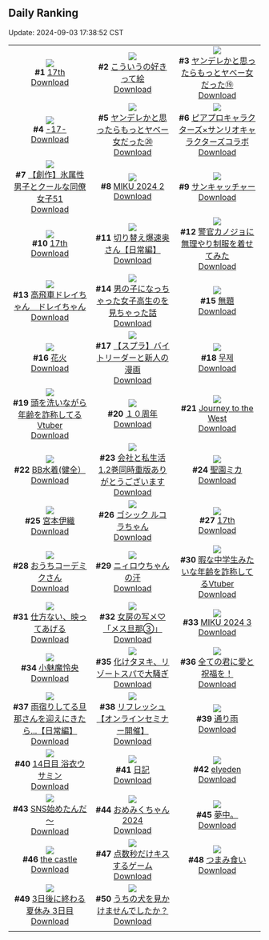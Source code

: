 ## Daily Ranking
Update: 2024-09-03 17:38:52 CST

|      |      |      |
| :----: | :----: | :----: |
| ![](https://i.pixiv.re/c/240x480/img-master/img/2024/09/01/00/01/15/122018635_p0_master1200.jpg)<br>**#1** [17th](https://www.pixiv.net/artworks/122018635)<br>[Download](https://i.pixiv.re/img-original/img/2024/09/01/00/01/15/122018635_p0.png) | ![](https://i.pixiv.re/c/240x480/img-master/img/2024/09/01/00/11/42/122019488_p0_master1200.jpg)<br>**#2** [こういうの好きって絵](https://www.pixiv.net/artworks/122019488)<br>[Download](https://i.pixiv.re/img-original/img/2024/09/01/00/11/42/122019488_p0.jpg) | ![](https://i.pixiv.re/c/240x480/img-master/img/2024/09/01/00/05/21/122019011_p0_master1200.jpg)<br>**#3** [ヤンデレかと思ったらもっとヤベー女だった⑲](https://www.pixiv.net/artworks/122019011)<br>[Download](https://i.pixiv.re/img-original/img/2024/09/01/00/05/21/122019011_p0.png) |
| ![](https://i.pixiv.re/c/240x480/img-master/img/2024/09/01/16/43/11/122040751_p0_master1200.jpg)<br>**#4** [-17-](https://www.pixiv.net/artworks/122040751)<br>[Download](https://i.pixiv.re/img-original/img/2024/09/01/16/43/11/122040751_p0.jpg) | ![](https://i.pixiv.re/c/240x480/img-master/img/2024/09/02/10/43/41/122068690_p0_master1200.jpg)<br>**#5** [ヤンデレかと思ったらもっとヤベー女だった⑳](https://www.pixiv.net/artworks/122068690)<br>[Download](https://i.pixiv.re/img-original/img/2024/09/02/10/43/41/122068690_p0.png) | ![](https://i.pixiv.re/c/240x480/img-master/img/2024/09/02/00/06/55/122058353_p0_master1200.jpg)<br>**#6** [ピアプロキャラクターズ×サンリオキャラクターズコラボ](https://www.pixiv.net/artworks/122058353)<br>[Download](https://i.pixiv.re/img-original/img/2024/09/02/00/06/55/122058353_p0.jpg) |
| ![](https://i.pixiv.re/c/240x480/img-master/img/2024/09/01/00/14/08/122019615_p0_master1200.jpg)<br>**#7** [【創作】氷属性男子とクールな同僚女子51](https://www.pixiv.net/artworks/122019615)<br>[Download](https://i.pixiv.re/img-original/img/2024/09/01/00/14/08/122019615_p0.jpg) | ![](https://i.pixiv.re/c/240x480/img-master/img/2024/09/01/00/03/06/122018832_p0_master1200.jpg)<br>**#8** [MIKU 2024 2](https://www.pixiv.net/artworks/122018832)<br>[Download](https://i.pixiv.re/img-original/img/2024/09/01/00/03/06/122018832_p0.jpg) | ![](https://i.pixiv.re/c/240x480/img-master/img/2024/09/02/07/30/01/122066269_p0_master1200.jpg)<br>**#9** [サンキャッチャー](https://www.pixiv.net/artworks/122066269)<br>[Download](https://i.pixiv.re/img-original/img/2024/09/02/07/30/01/122066269_p0.jpg) |
| ![](https://i.pixiv.re/c/240x480/img-master/img/2024/09/01/00/03/20/122018859_p0_master1200.jpg)<br>**#10** [17th](https://www.pixiv.net/artworks/122018859)<br>[Download](https://i.pixiv.re/img-original/img/2024/09/01/00/03/20/122018859_p0.jpg) | ![](https://i.pixiv.re/c/240x480/img-master/img/2024/09/01/00/04/53/122018973_p0_master1200.jpg)<br>**#11** [切り替え爆速奥さん【日常編】](https://www.pixiv.net/artworks/122018973)<br>[Download](https://i.pixiv.re/img-original/img/2024/09/01/00/04/53/122018973_p0.jpg) | ![](https://i.pixiv.re/c/240x480/img-master/img/2024/09/01/20/21/05/122048142_p0_master1200.jpg)<br>**#12** [警官カノジョに無理やり制服を着せてみた](https://www.pixiv.net/artworks/122048142)<br>[Download](https://i.pixiv.re/img-original/img/2024/09/01/20/21/05/122048142_p0.jpg) |
| ![](https://i.pixiv.re/c/240x480/img-master/img/2024/09/01/16/15/34/122039996_p0_master1200.jpg)<br>**#13** [高飛車ドレイちゃん　ドレイちゃん](https://www.pixiv.net/artworks/122039996)<br>[Download](https://i.pixiv.re/img-original/img/2024/09/01/16/15/34/122039996_p0.png) | ![](https://i.pixiv.re/c/240x480/img-master/img/2024/09/01/00/07/18/122019176_p0_master1200.jpg)<br>**#14** [男の子になっちゃった女子高生のを見ちゃった話](https://www.pixiv.net/artworks/122019176)<br>[Download](https://i.pixiv.re/img-original/img/2024/09/01/00/07/18/122019176_p0.jpg) | ![](https://i.pixiv.re/c/240x480/img-master/img/2024/09/01/16/00/48/122039545_p0_master1200.jpg)<br>**#15** [無題](https://www.pixiv.net/artworks/122039545)<br>[Download](https://i.pixiv.re/img-original/img/2024/09/01/16/00/48/122039545_p0.png) |
| ![](https://i.pixiv.re/c/240x480/img-master/img/2024/09/03/11/12/20/122023173_p0_master1200.jpg)<br>**#16** [花火](https://www.pixiv.net/artworks/122023173)<br>[Download](https://i.pixiv.re/img-original/img/2024/09/03/11/12/20/122023173_p0.png) | ![](https://i.pixiv.re/c/240x480/img-master/img/2024/09/01/21/12/26/122050319_p0_master1200.jpg)<br>**#17** [【スプラ】バイトリーダーと新人の漫画](https://www.pixiv.net/artworks/122050319)<br>[Download](https://i.pixiv.re/img-original/img/2024/09/01/21/12/26/122050319_p0.png) | ![](https://i.pixiv.re/c/240x480/img-master/img/2024/09/01/17/41/37/122042474_p0_master1200.jpg)<br>**#18** [무제](https://www.pixiv.net/artworks/122042474)<br>[Download](https://i.pixiv.re/img-original/img/2024/09/01/17/41/37/122042474_p0.png) |
| ![](https://i.pixiv.re/c/240x480/img-master/img/2024/09/01/20/15/38/122047946_p0_master1200.jpg)<br>**#19** [頭を洗いながら年齢を詐称してるVtuber](https://www.pixiv.net/artworks/122047946)<br>[Download](https://i.pixiv.re/img-original/img/2024/09/01/20/15/38/122047946_p0.png) | ![](https://i.pixiv.re/c/240x480/img-master/img/2024/09/02/00/01/17/122057958_p0_master1200.jpg)<br>**#20** [１０周年](https://www.pixiv.net/artworks/122057958)<br>[Download](https://i.pixiv.re/img-original/img/2024/09/02/00/01/17/122057958_p0.jpg) | ![](https://i.pixiv.re/c/240x480/img-master/img/2024/09/01/01/43/18/122022888_p0_master1200.jpg)<br>**#21** [Journey to the West](https://www.pixiv.net/artworks/122022888)<br>[Download](https://i.pixiv.re/img-original/img/2024/09/01/01/43/18/122022888_p0.jpg) |
| ![](https://i.pixiv.re/c/240x480/img-master/img/2024/09/01/15/01/24/122037926_p0_master1200.jpg)<br>**#22** [BB水着(健全）](https://www.pixiv.net/artworks/122037926)<br>[Download](https://i.pixiv.re/img-original/img/2024/09/01/15/01/24/122037926_p0.jpg) | ![](https://i.pixiv.re/c/240x480/img-master/img/2024/09/01/12/00/18/122033412_p0_master1200.jpg)<br>**#23** [会社と私生活1.2巻同時重版ありがとうございます](https://www.pixiv.net/artworks/122033412)<br>[Download](https://i.pixiv.re/img-original/img/2024/09/01/12/00/18/122033412_p0.jpg) | ![](https://i.pixiv.re/c/240x480/img-master/img/2024/09/02/00/01/05/122057928_p0_master1200.jpg)<br>**#24** [聖園ミカ](https://www.pixiv.net/artworks/122057928)<br>[Download](https://i.pixiv.re/img-original/img/2024/09/02/00/01/05/122057928_p0.jpg) |
| ![](https://i.pixiv.re/c/240x480/img-master/img/2024/09/01/14/46/51/122037498_p0_master1200.jpg)<br>**#25** [宮本伊織](https://www.pixiv.net/artworks/122037498)<br>[Download](https://i.pixiv.re/img-original/img/2024/09/01/14/46/51/122037498_p0.jpg) | ![](https://i.pixiv.re/c/240x480/img-master/img/2024/09/01/00/30/04/122020386_p0_master1200.jpg)<br>**#26** [ゴシック ルコラちゃん](https://www.pixiv.net/artworks/122020386)<br>[Download](https://i.pixiv.re/img-original/img/2024/09/01/00/30/04/122020386_p0.jpg) | ![](https://i.pixiv.re/c/240x480/img-master/img/2024/09/01/00/12/49/122019551_master1200.jpg)<br>**#27** [17th](https://www.pixiv.net/artworks/122019551)<br>[Download](https://www.pixiv.net/artworks/122019551) |
| ![](https://i.pixiv.re/c/240x480/img-master/img/2024/09/01/08/43/55/122029323_p0_master1200.jpg)<br>**#28** [おうちコーデミクさん](https://www.pixiv.net/artworks/122029323)<br>[Download](https://i.pixiv.re/img-original/img/2024/09/01/08/43/55/122029323_p0.png) | ![](https://i.pixiv.re/c/240x480/img-master/img/2024/09/01/00/41/36/122020868_p0_master1200.jpg)<br>**#29** [ニィロウちゃんの汗](https://www.pixiv.net/artworks/122020868)<br>[Download](https://i.pixiv.re/img-original/img/2024/09/01/00/41/36/122020868_p0.jpg) | ![](https://i.pixiv.re/c/240x480/img-master/img/2024/09/02/20/05/32/122079322_p0_master1200.jpg)<br>**#30** [暇な中学生みたいな年齢を詐称してるVtuber](https://www.pixiv.net/artworks/122079322)<br>[Download](https://i.pixiv.re/img-original/img/2024/09/02/20/05/32/122079322_p0.jpg) |
| ![](https://i.pixiv.re/c/240x480/img-master/img/2024/09/01/10/15/24/122031055_p0_master1200.jpg)<br>**#31** [仕方ない、映ってあげる](https://www.pixiv.net/artworks/122031055)<br>[Download](https://i.pixiv.re/img-original/img/2024/09/01/10/15/24/122031055_p0.jpg) | ![](https://i.pixiv.re/c/240x480/img-master/img/2024/09/01/00/00/04/122018428_p0_master1200.jpg)<br>**#32** [女房の写メ♡「メス旦那③」](https://www.pixiv.net/artworks/122018428)<br>[Download](https://i.pixiv.re/img-original/img/2024/09/01/00/00/04/122018428_p0.png) | ![](https://i.pixiv.re/c/240x480/img-master/img/2024/09/02/01/35/57/122061483_p0_master1200.jpg)<br>**#33** [MIKU 2024 3](https://www.pixiv.net/artworks/122061483)<br>[Download](https://i.pixiv.re/img-original/img/2024/09/02/01/35/57/122061483_p0.png) |
| ![](https://i.pixiv.re/c/240x480/img-master/img/2024/09/02/03/43/05/122063631_p0_master1200.jpg)<br>**#34** [小魅魔怜央](https://www.pixiv.net/artworks/122063631)<br>[Download](https://i.pixiv.re/img-original/img/2024/09/02/03/43/05/122063631_p0.png) | ![](https://i.pixiv.re/c/240x480/img-master/img/2024/09/02/00/10/45/122058584_p0_master1200.jpg)<br>**#35** [化けタヌキ、リゾートスパで大騒ぎ](https://www.pixiv.net/artworks/122058584)<br>[Download](https://i.pixiv.re/img-original/img/2024/09/02/00/10/45/122058584_p0.png) | ![](https://i.pixiv.re/c/240x480/img-master/img/2024/09/01/00/14/28/122019631_p0_master1200.jpg)<br>**#36** [全ての君に愛と祝福を！](https://www.pixiv.net/artworks/122019631)<br>[Download](https://i.pixiv.re/img-original/img/2024/09/01/00/14/28/122019631_p0.jpg) |
| ![](https://i.pixiv.re/c/240x480/img-master/img/2024/09/02/00/03/06/122058122_p0_master1200.jpg)<br>**#37** [雨宿りしてる旦那さんを迎えにきたら...【日常編】](https://www.pixiv.net/artworks/122058122)<br>[Download](https://i.pixiv.re/img-original/img/2024/09/02/00/03/06/122058122_p0.jpg) | ![](https://i.pixiv.re/c/240x480/img-master/img/2024/09/01/00/01/22/122018645_p0_master1200.jpg)<br>**#38** [リフレッシュ【オンラインセミナー開催】](https://www.pixiv.net/artworks/122018645)<br>[Download](https://i.pixiv.re/img-original/img/2024/09/01/00/01/22/122018645_p0.jpg) | ![](https://i.pixiv.re/c/240x480/img-master/img/2024/09/01/18/31/40/122044173_p0_master1200.jpg)<br>**#39** [通り雨](https://www.pixiv.net/artworks/122044173)<br>[Download](https://i.pixiv.re/img-original/img/2024/09/01/18/31/40/122044173_p0.jpg) |
| ![](https://i.pixiv.re/c/240x480/img-master/img/2024/09/01/00/00/48/122018561_p0_master1200.jpg)<br>**#40** [14日目 浴衣ウサミン](https://www.pixiv.net/artworks/122018561)<br>[Download](https://i.pixiv.re/img-original/img/2024/09/01/00/00/48/122018561_p0.png) | ![](https://i.pixiv.re/c/240x480/img-master/img/2024/09/02/21/18/53/122081690_p0_master1200.jpg)<br>**#41** [日記](https://www.pixiv.net/artworks/122081690)<br>[Download](https://i.pixiv.re/img-original/img/2024/09/02/21/18/53/122081690_p0.png) | ![](https://i.pixiv.re/c/240x480/img-master/img/2024/09/01/00/50/22/122021193_p0_master1200.jpg)<br>**#42** [elyeden](https://www.pixiv.net/artworks/122021193)<br>[Download](https://i.pixiv.re/img-original/img/2024/09/01/00/50/22/122021193_p0.png) |
| ![](https://i.pixiv.re/c/240x480/img-master/img/2024/09/01/00/35/49/122020642_p0_master1200.jpg)<br>**#43** [SNS始めたんだ～](https://www.pixiv.net/artworks/122020642)<br>[Download](https://i.pixiv.re/img-original/img/2024/09/01/00/35/49/122020642_p0.jpg) | ![](https://i.pixiv.re/c/240x480/img-master/img/2024/09/01/10/14/19/122031031_p0_master1200.jpg)<br>**#44** [おめみくちゃん2024](https://www.pixiv.net/artworks/122031031)<br>[Download](https://i.pixiv.re/img-original/img/2024/09/01/10/14/19/122031031_p0.jpg) | ![](https://i.pixiv.re/c/240x480/img-master/img/2024/09/02/17/13/20/122072310_p0_master1200.jpg)<br>**#45** [夢中。](https://www.pixiv.net/artworks/122072310)<br>[Download](https://i.pixiv.re/img-original/img/2024/09/02/17/13/20/122072310_p0.jpg) |
| ![](https://i.pixiv.re/c/240x480/img-master/img/2024/09/01/05/53/58/122026848_p0_master1200.jpg)<br>**#46** [the castle](https://www.pixiv.net/artworks/122026848)<br>[Download](https://i.pixiv.re/img-original/img/2024/09/01/05/53/58/122026848_p0.jpg) | ![](https://i.pixiv.re/c/240x480/img-master/img/2024/09/02/18/00/03/122075800_p0_master1200.jpg)<br>**#47** [点数秒だけキスするゲーム](https://www.pixiv.net/artworks/122075800)<br>[Download](https://i.pixiv.re/img-original/img/2024/09/02/18/00/03/122075800_p0.png) | ![](https://i.pixiv.re/c/240x480/img-master/img/2024/09/01/20/40/07/122048903_p0_master1200.jpg)<br>**#48** [つまみ食い](https://www.pixiv.net/artworks/122048903)<br>[Download](https://i.pixiv.re/img-original/img/2024/09/01/20/40/07/122048903_p0.png) |
| ![](https://i.pixiv.re/c/240x480/img-master/img/2024/09/01/19/46/11/122046745_p0_master1200.jpg)<br>**#49** [3日後に終わる夏休み 3日目](https://www.pixiv.net/artworks/122046745)<br>[Download](https://i.pixiv.re/img-original/img/2024/09/01/19/46/11/122046745_p0.png) | ![](https://i.pixiv.re/c/240x480/img-master/img/2024/09/01/21/24/04/122050745_p0_master1200.jpg)<br>**#50** [うちの犬を見かけませんでしたか？](https://www.pixiv.net/artworks/122050745)<br>[Download](https://i.pixiv.re/img-original/img/2024/09/01/21/24/04/122050745_p0.png) |
|      |
